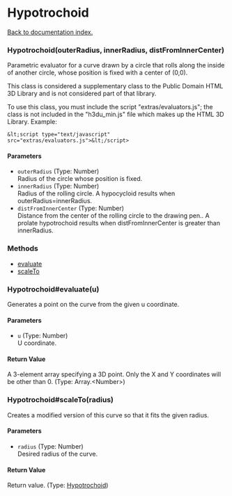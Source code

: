 # Hypotrochoid

[Back to documentation index.](index.md)

### Hypotrochoid(outerRadius, innerRadius, distFromInnerCenter) <a id='Hypotrochoid'></a>

Parametric evaluator for a
curve drawn by a circle that rolls along the inside
of another circle, whose position is fixed with a center of (0,0).

This class is considered a supplementary class to the
Public Domain HTML 3D Library and is not considered part of that
library.

To use this class, you must include the script "extras/evaluators.js"; the
class is not included in the "h3du_min.js" file which makes up
the HTML 3D Library. Example:

    &lt;script type="text/javascript" src="extras/evaluators.js">&lt;/script>

#### Parameters

* `outerRadius` (Type: Number)<br>
    Radius of the circle whose position is fixed.
* `innerRadius` (Type: Number)<br>
    Radius of the rolling circle. A hypocycloid results when outerRadius=innerRadius.
* `distFromInnerCenter` (Type: Number)<br>
    Distance from the center of the rolling circle to the drawing pen.. A prolate hypotrochoid results when distFromInnerCenter is greater than innerRadius.

### Methods

* [evaluate](#Hypotrochoid_evaluate)
* [scaleTo](#Hypotrochoid_scaleTo)

### Hypotrochoid#evaluate(u) <a id='Hypotrochoid_evaluate'></a>

Generates a point on the curve from the given u coordinate.

#### Parameters

* `u` (Type: Number)<br>
    U coordinate.

#### Return Value

A 3-element array specifying a 3D point.
Only the X and Y coordinates will be other than 0. (Type: Array.&lt;Number>)

### Hypotrochoid#scaleTo(radius) <a id='Hypotrochoid_scaleTo'></a>

Creates a modified version of this curve so that it
fits the given radius.

#### Parameters

* `radius` (Type: Number)<br>
    Desired radius of the curve.

#### Return Value

Return value. (Type: <a href="Hypotrochoid.md">Hypotrochoid</a>)
